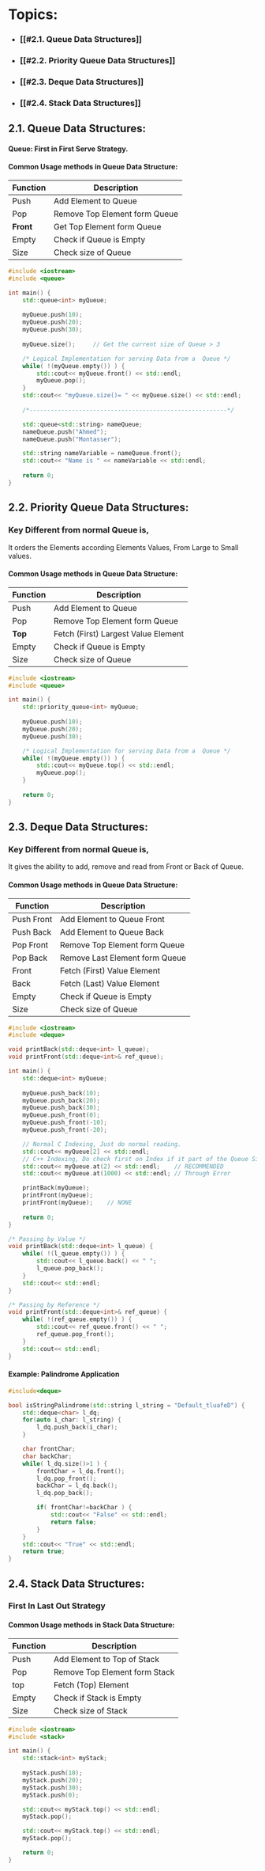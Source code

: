 # Topics:
- ### [[#2.1. Queue Data Structures]]
- ### [[#2.2. Priority Queue Data Structures]]
- ### [[#2.3. Deque Data Structures]]
- ### [[#2.4. Stack Data Structures]]


## 2.1. Queue Data Structures:
#### Queue: First in First Serve Strategy.
#### Common Usage methods in Queue Data Structure:

| Function  | Description                   |
| --------- | ----------------------------- |
| Push      | Add Element to Queue          |
| Pop       | Remove Top Element form Queue |
| **Front** | Get Top Element form Queue    |
| Empty     | Check if Queue is Empty       |
| Size      | Check size of Queue           |

```cpp
#include <iostream>
#include <queue>

int main() {
	std::queue<int> myQueue;
	
	myQueue.push(10);
	myQueue.push(20);
	myQueue.push(30);
	
	myQueue.size();     // Get the current size of Queue > 3

	/* Logical Implementation for serving Data from a  Queue */
	while( !(myQueue.empty()) ) {
		std::cout<< myQueue.front() << std::endl;
		myQueue.pop();
	}
	std::cout<< "myQueue.size()= " << myQueue.size() << std::endl;
	
	/*--------------------------------------------------------*/

	std::queue<std::string> nameQueue;
	nameQueue.push("Ahmed");
	nameQueue.push("Montasser");

	std::string nameVariable = nameQueue.front();
	std::cout<< "Name is " << nameVariable << std::endl;
	
	return 0;
}
```






## 2.2. Priority Queue Data Structures:

### Key Different from normal Queue is,
It orders the Elements according Elements Values, From Large to Small values.

#### Common Usage methods in Queue Data Structure:

| Function | Description                         |
| -------- | ----------------------------------- |
| Push     | Add Element to Queue                |
| Pop      | Remove Top Element form Queue       |
| **Top**  | Fetch (First) Largest Value Element |
| Empty    | Check if Queue is Empty             |
| Size     | Check size of Queue                 |

```cpp
#include <iostream>
#include <queue>

int main() {
	std::priority_queue<int> myQueue;
	
	myQueue.push(10);
	myQueue.push(20);
	myQueue.push(30);

	/* Logical Implementation for serving Data from a  Queue */
	while( !(myQueue.empty()) ) {
		std::cout<< myQueue.top() << std::endl;
		myQueue.pop();
	}
	
	return 0;
}
```






## 2.3. Deque Data Structures:

### Key Different from normal Queue is,
It gives the ability to add, remove and read from Front or Back of Queue.

#### Common Usage methods in Queue Data Structure:

| Function   | Description                    |
| ---------- | ------------------------------ |
| Push Front | Add Element to Queue Front     |
| Push Back  | Add Element to Queue Back      |
| Pop Front  | Remove Top Element form Queue  |
| Pop Back   | Remove Last Element form Queue |
| Front      | Fetch (First) Value Element    |
| Back       | Fetch (Last) Value Element     |
| Empty      | Check if Queue is Empty        |
| Size       | Check size of Queue            |


```cpp
#include <iostream>
#include <deque>

void printBack(std::deque<int> l_queue);
void printFront(std::deque<int>& ref_queue);

int main() {
	std::deque<int> myQueue;
	
	myQueue.push_back(10);
	myQueue.push_back(20);
	myQueue.push_back(30);
	myQueue.push_front(0);
	myQueue.push_front(-10);
	myQueue.push_front(-20);

	// Normal C Indexing, Just do normal reading.
	std::cout<< myQueue[2] << std::endl;
	// C++ Indexing, Do check first on Index if it part of the Queue Size.
	std::cout<< myQueue.at(2) << std::endl;    // RECOMMENDED
	std::cout<< myQueue.at(1000) << std::endl; // Through Error

	printBack(myQueue);
	printFront(myQueue);
	printFront(myQueue);    // NONE
	
	return 0;
}

/* Passing by Value */
void printBack(std::deque<int> l_queue) {
	while( !(l_queue.empty()) ) {
		std::cout<< l_queue.back() << " ";
		l_queue.pop_back();
	}
	std::cout<< std::endl;
}

/* Passing by Reference */
void printFront(std::deque<int>& ref_queue) {
	while( !(ref_queue.empty()) ) {
		std::cout<< ref_queue.front() << " ";
		ref_queue.pop_front();
	}
	std::cout<< std::endl;
}
```


#### Example: Palindrome Application

```cpp
#include<deque>

bool isStringPalindrome(std::string l_string = "Default_tluafeD") {
	std::deque<char> l_dq;
	for(auto i_char: l_string) {
		l_dq.push_back(i_char);
	}

	char frontChar;
	char backChar;
	while( l_dq.size()>1 ) {
		frontChar = l_dq.front();
		l_dq.pop_front();
		backChar = l_dq.back();
		l_dq.pop_back();

		if( frontChar!=backChar ) {
			std::cout<< "False" << std::endl;
			return false;
		}
	}
	std::cout<< "True" << std::endl;
	return true;
}
```






## 2.4. Stack Data Structures:

### First In Last Out Strategy

#### Common Usage methods in Stack Data Structure:

| Function | Description                   |
| -------- | ----------------------------- |
| Push     | Add Element to Top of Stack   |
| Pop      | Remove Top Element form Stack |
| top      | Fetch (Top) Element           |
| Empty    | Check if Stack is Empty       |
| Size     | Check size of Stack           |


```cpp
#include <iostream>
#include <stack>

int main() {
	std::stack<int> myStack;
	
	myStack.push(10);
	myStack.push(20);
	myStack.push(30);
	myStack.push(0);

	std::cout<< myStack.top() << std::endl;
	myStack.pop();

	std::cout<< myStack.top() << std::endl;
	myStack.pop();

	return 0;
}
```


